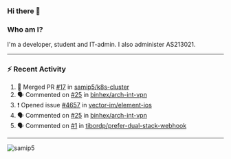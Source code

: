 ### Hi there 👋

### Who am I?
I'm a developer, student and IT-admin. I also administer AS213021.

---
### :zap: Recent Activity
<!--START_SECTION:activity-->
1. 🎉 Merged PR [#17](https://github.com/samip5/k8s-cluster/pull/17) in [samip5/k8s-cluster](https://github.com/samip5/k8s-cluster)
2. 🗣 Commented on [#25](https://github.com/binhex/arch-int-vpn/issues/25) in [binhex/arch-int-vpn](https://github.com/binhex/arch-int-vpn)
3. ❗️ Opened issue [#4657](https://github.com/vector-im/element-ios/issues/4657) in [vector-im/element-ios](https://github.com/vector-im/element-ios)
4. 🗣 Commented on [#25](https://github.com/binhex/arch-int-vpn/issues/25) in [binhex/arch-int-vpn](https://github.com/binhex/arch-int-vpn)
5. 🗣 Commented on [#1](https://github.com/tibordp/prefer-dual-stack-webhook/issues/1) in [tibordp/prefer-dual-stack-webhook](https://github.com/tibordp/prefer-dual-stack-webhook)
<!--END_SECTION:activity-->
---

<img align="center" src="https://github-readme-stats.vercel.app/api?username=samip5&show_icons=true" alt="samip5" />

